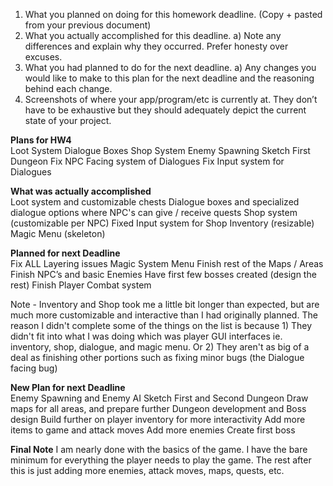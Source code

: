 1) What you planned on doing for this homework deadline. (Copy + pasted
from your previous document)
2) What you actually accomplished for this deadline.
a) Note any differences and explain why they occurred. Prefer
honesty over excuses.
3) What you had planned to do for the next deadline.
a) Any changes you would like to make to this plan for the next
deadline and the reasoning behind each change.
4) Screenshots of where your app/program/etc is currently at. They don’t
have to be exhaustive but they should adequately depict the current state
of your project.

**Plans for HW4**  
Loot System
Dialogue Boxes
Shop System
Enemy Spawning
Sketch First Dungeon
Fix NPC Facing system of Dialogues
Fix Input system for Dialogues
  
**What was actually accomplished**  
Loot system and customizable chests
Dialogue boxes and specialized dialogue options where NPC's can give / receive quests
Shop system (customizable per NPC)
Fixed Input system for Shop
Inventory (resizable)
Magic Menu (skeleton)

**Planned for next Deadline**  
Fix ALL Layering issues
Magic System Menu
Finish rest of the Maps / Areas
Finish NPC’s and basic Enemies
Have first few bosses created (design the rest)
Finish Player Combat system

Note - Inventory and Shop took me a little bit longer than expected, but are much more customizable and interactive than I had originally planned.
The reason I didn't complete some of the things on the list is because 1) They didn't fit into what I was doing which was player GUI interfaces
ie. inventory, shop, dialogue, and magic menu. Or 2) They aren't as big of a deal as finishing other portions such as fixing minor bugs (the Dialogue facing bug)

**New Plan for next Deadline**  
Enemy Spawning and Enemy AI
Sketch First and Second Dungeon
Draw maps for all areas, and prepare further Dungeon development and Boss design
Build further on player inventory for more interactivity
Add more items to game and attack moves
Add more enemies
Create first boss


**Final Note**
I am nearly done with the basics of the game.  I have the bare minimum for everything the player needs to play the game.  The rest after this is 
just adding more enemies, attack moves, maps, quests, etc.
